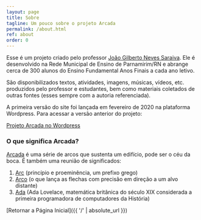 ```yaml
---
layout: page
title: Sobre
tagline: Um pouco sobre o projeto Arcada
permalink: /about.html
ref: about
order: 0
---
```


Esse é um projeto criado pelo professor [João Gilberto Neves Saraiva](https://0jonjo.github.io/). Ele é desenvolvido na Rede Municipal de Ensino de Parnamirim/RN e abrange cerca de 300 alunos do Ensino Fundamental Anos Finais a cada ano letivo.

São disponibilizados textos, atividades, imagens, músicas, vídeos, etc. produzidos pelo professor e estudantes, bem como materiais coletados de outras fontes (esses sempre com a autoria referenciada).

A primeira versão do site foi lançada em fevereiro de 2020 na plataforma Wordpress. Para acessar a versão anterior do projeto:

[Projeto Arcada no Wordpress](https://joaogilberto0.wordpress.com/escola/)

### O que significa Arcada?

[Arcada](https://dicionario.priberam.org/arcada) é uma série de arcos que sustenta um edifício, pode ser o céu da boca. É também uma reunião de significados:
 
1. [Arc](http://www.educacional.com.br/upload/blogSite/5094/5094442/9140/PREFIXOS%20GREGOS%20E%20LATINOS.pdf) (princípio e proeminência, um prefixo grego) 
2. [Arco](https://dicionario.priberam.org/arco) (o que lança as flechas com precisão em direção a um alvo distante) 
3. [Ada](https://pt.wikipedia.org/wiki/Ada_Lovelace) (Ada Lovelace, matemática britânica do século XIX considerada a primeira programadora de computadores da História)

[Retornar a Página Inicial]({{ '/' | absolute_url }})

